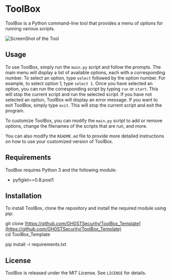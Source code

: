 
# ToolBox

ToolBox is a Python command-line tool that provides a menu of options for running various scripts.

![ScreenShot of the Tool](https://i.postimg.cc/JhkLPrBg/image-2023-08-20-000424756.png)

## Usage

To use ToolBox, simply run the `main.py` script and follow the prompts. The main menu will display a list of available options, each with a corresponding number. 
To select an option, type `select` followed by the option number. For example, to select option 1, type `select 1`. Once you have selected an option, you can run the corresponding script by typing `run` or `start`. This will stop the current script and run the selected script. If you have not selected an option, ToolBox will display an error message. If you want to exit ToolBox, simply type `exit`. This will stop the current script and exit the program. 

To customize ToolBox, you can modify the `main.py` script to add or remove options, change the filenames of the scripts that are run, and more. 

You can also modify the `README.md` file to provide more detailed instructions on how to use your customized version of ToolBox.

## Requirements

ToolBox requires Python 3 and the following module:

- pyfiglet==0.8.post1

## Installation

To install ToolBox, clone the repository and install the required module using pip:

git clone [https://github.com/GH0STSecurity/ToolBox_Template](https://github.com/GH0STSecurity/ToolBox_Template)  
cd ToolBox_Template

pip install -r requirements.txt

 ## License

ToolBox is released under the MIT License. See `LICENSE` for details.
